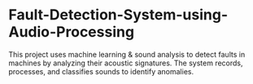 # Fault-Detection-System-using-Audio-Processing
This project uses machine learning &amp; sound analysis to detect faults in machines by analyzing their acoustic signatures. The system records, processes, and classifies sounds to identify anomalies.
